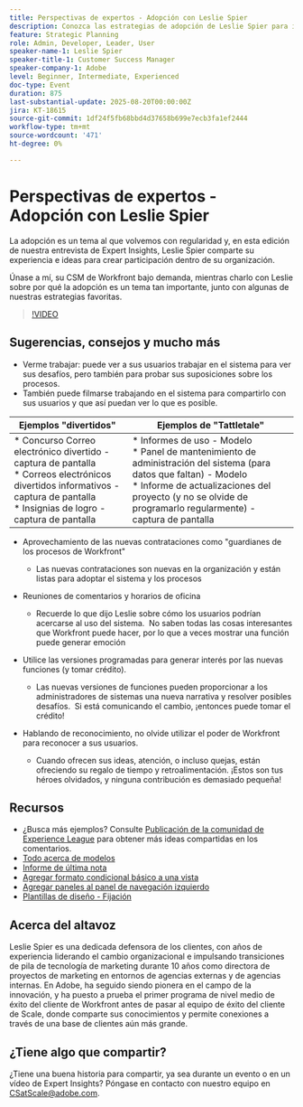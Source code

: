 ```yaml
---
title: Perspectivas de expertos - Adopción con Leslie Spier
description: Conozca las estrategias de adopción de Leslie Spier para impulsar la participación de Workfront, mejorar los procesos y reconocer las contribuciones de los usuarios.
feature: Strategic Planning
role: Admin, Developer, Leader, User
speaker-name-1: Leslie Spier
speaker-title-1: Customer Success Manager
speaker-company-1: Adobe
level: Beginner, Intermediate, Experienced
doc-type: Event
duration: 875
last-substantial-update: 2025-08-20T00:00:00Z
jira: KT-18615
source-git-commit: 1df24f5fb68bbd4d37658b699e7ecb3fa1ef2444
workflow-type: tm+mt
source-wordcount: '471'
ht-degree: 0%

---
```



# Perspectivas de expertos - Adopción con Leslie Spier

La adopción es un tema al que volvemos con regularidad y, en esta edición de nuestra entrevista de Expert Insights, Leslie Spier comparte su experiencia e ideas para crear participación dentro de su organización.

Únase a mí, su CSM de Workfront bajo demanda, mientras charlo con Leslie sobre por qué la adopción es un tema tan importante, junto con algunas de nuestras estrategias favoritas.

>[!VIDEO](https://video.tv.adobe.com/v/3469893/?learn=on&enablevpops)

## Sugerencias, consejos y mucho más

* Verme trabajar: puede ver a sus usuarios trabajar en el sistema para ver sus desafíos, pero también para probar sus suposiciones sobre los procesos. 
* También puede filmarse trabajando en el sistema para compartirlo con sus usuarios y que así puedan ver lo que es posible. 


| Ejemplos &quot;divertidos&quot;  | Ejemplos de &quot;Tattletale&quot; |
|---|---|
| * Concurso Correo electrónico divertido - captura de pantalla <br> * Correos electrónicos divertidos informativos - captura de pantalla <br> * Insignias de logro - captura de pantalla  | * Informes de uso - Modelo <br> * Panel de mantenimiento de administración del sistema (para datos que faltan) - Modelo <br> * Informe de actualizaciones del proyecto (y no se olvide de programarlo regularmente) - captura de pantalla |


* Aprovechamiento de las nuevas contrataciones como &quot;guardianes de los procesos de Workfront&quot; 
   * Las nuevas contrataciones son nuevas en la organización y están listas para adoptar el sistema y los procesos 

* Reuniones de comentarios y horarios de oficina 
   * Recuerde lo que dijo Leslie sobre cómo los usuarios podrían acercarse al uso del sistema.  No saben todas las cosas interesantes que Workfront puede hacer, por lo que a veces mostrar una función puede generar emoción 

* Utilice las versiones programadas para generar interés por las nuevas funciones (y tomar crédito). 
   * Las nuevas versiones de funciones pueden proporcionar a los administradores de sistemas una nueva narrativa y resolver posibles desafíos.  Si está comunicando el cambio, ¡entonces puede tomar el crédito! 

* Hablando de reconocimiento, no olvide utilizar el poder de Workfront para reconocer a sus usuarios. 
   * Cuando ofrecen sus ideas, atención, o incluso quejas, están ofreciendo su regalo de tiempo y retroalimentación. ¡Estos son tus héroes olvidados, y ninguna contribución es demasiado pequeña!  

## Recursos

* ¿Busca más ejemplos? Consulte [Publicación de la comunidad de Experience League](https://experienceleaguecommunities.adobe.com/t5/workfront-discussions/video-august-2023-workfront-expert-insights-adoption-with-leslie/td-p/613314) para obtener más ideas compartidas en los comentarios.
* [Todo acerca de modelos](https://experienceleague.adobe.com/docs/workfront/using/administration-and-setup/blueprints/blueprints.html?lang=en)
* [Informe de última nota](https://experienceleague.adobe.com/docs/workfront/using/basics/update-work-items-view-updates/view-all-updates-in-a-report.html?lang=en)
* [Agregar formato condicional básico a una vista](https://experienceleague.adobe.com/docs/workfront-learn/tutorials-workfront/reporting/basic-reporting/add-basic-conditional-formatting-to-a-view.html?lang=en)
* [Agregar paneles al panel de navegación izquierdo](https://experienceleague.adobe.com/docs/workfront/using/basics/navigate/simplified-left-navigation.html?lang=en)
* [Plantillas de diseño - Fijación](https://experienceleague.adobe.com/docs/workfront/using/administration-and-setup/customize/layout-templates/customize-pinned-pages.html?lang=en)

## Acerca del altavoz

Leslie Spier es una dedicada defensora de los clientes, con años de experiencia liderando el cambio organizacional e impulsando transiciones de pila de tecnología de marketing durante 10 años como directora de proyectos de marketing en entornos de agencias externas y de agencias internas. En Adobe, ha seguido siendo pionera en el campo de la innovación, y ha puesto a prueba el primer programa de nivel medio de éxito del cliente de Workfront antes de pasar al equipo de éxito del cliente de Scale, donde comparte sus conocimientos y permite conexiones a través de una base de clientes aún más grande. 

## ¿Tiene algo que compartir?

¿Tiene una buena historia para compartir, ya sea durante un evento o en un vídeo de Expert Insights? Póngase en contacto con nuestro equipo en [CSatScale@adobe.com](mailto:CSatScale@adobe.com).
